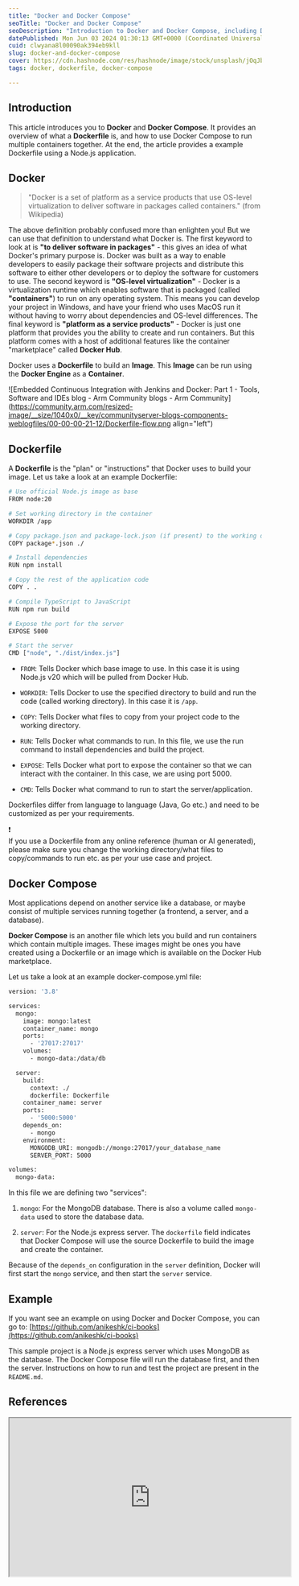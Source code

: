 ```yaml
---
title: "Docker and Docker Compose"
seoTitle: "Docker and Docker Compose"
seoDescription: "Introduction to Docker and Docker Compose, including Dockerfile basics and a Node.js application example"
datePublished: Mon Jun 03 2024 01:30:13 GMT+0000 (Coordinated Universal Time)
cuid: clwyana8l00090ak394eb9kll
slug: docker-and-docker-compose
cover: https://cdn.hashnode.com/res/hashnode/image/stock/unsplash/jOqJbvo1P9g/upload/b297b51a3007e2f214b9816cf90095e0.jpeg
tags: docker, dockerfile, docker-compose

---
```


## Introduction

This article introduces you to **Docker** and **Docker Compose**. It provides an overview of what a **Dockerfile** is, and how to use Docker Compose to run multiple containers together. At the end, the article provides a example Dockerfile using a Node.js application.

## Docker

> "Docker is a set of platform as a service products that use OS-level virtualization to deliver software in packages called containers." (from Wikipedia)

The above definition probably confused more than enlighten you! But we can use that definition to understand what Docker is. The first keyword to look at is **"to deliver software in packages"** - this gives an idea of what Docker's primary purpose is. Docker was built as a way to enable developers to easily package their software projects and distribute this software to either other developers or to deploy the software for customers to use. The second keyword is **"OS-level virtualization"** - Docker is a virtualization runtime which enables software that is packaged (called **"containers"**) to run on any operating system. This means you can develop your project in Windows, and have your friend who uses MacOS run it without having to worry about dependencies and OS-level differences. The final keyword is **"platform as a service products"** - Docker is just one platform that provides you the ability to create and run containers. But this platform comes with a host of additional features like the container "marketplace" called **Docker Hub**.

Docker uses a **Dockerfile** to build an **Image**. This **Image** can be run using the **Docker Engine** as a **Container**.

![Embedded Continuous Integration with Jenkins and Docker: Part 1 - Tools,  Software and IDEs blog - Arm Community blogs - Arm Community](https://community.arm.com/resized-image/__size/1040x0/__key/communityserver-blogs-components-weblogfiles/00-00-00-21-12/Dockerfile-flow.png align="left")

## Dockerfile

A **Dockerfile** is the "plan" or "instructions" that Docker uses to build your image. Let us take a look at an example Dockerfile:

```bash
# Use official Node.js image as base
FROM node:20

# Set working directory in the container
WORKDIR /app

# Copy package.json and package-lock.json (if present) to the working directory
COPY package*.json ./

# Install dependencies
RUN npm install

# Copy the rest of the application code
COPY . .

# Compile TypeScript to JavaScript
RUN npm run build

# Expose the port for the server
EXPOSE 5000

# Start the server
CMD ["node", "./dist/index.js"]
```

* `FROM`: Tells Docker which base image to use. In this case it is using Node.js v20 which will be pulled from Docker Hub.
    
* `WORKDIR`: Tells Docker to use the specified directory to build and run the code (called working directory). In this case it is `/app`.
    
* `COPY`: Tells Docker what files to copy from your project code to the working directory.
    
* `RUN`: Tells Docker what commands to run. In this file, we use the run command to install dependencies and build the project.
    
* `EXPOSE`: Tells Docker what port to expose the container so that we can interact with the container. In this case, we are using port 5000.
    
* `CMD`: Tells Docker what command to run to start the server/application.
    

Dockerfiles differ from language to language (Java, Go etc.) and need to be customized as per your requirements.

<div data-node-type="callout">
<div data-node-type="callout-emoji">❗</div>
<div data-node-type="callout-text">If you use a Dockerfile from any online reference (human or AI generated), please make sure you change the working directory/what files to copy/commands to run etc. as per your use case and project.</div>
</div>

## Docker Compose

Most applications depend on another service like a database, or maybe consist of multiple services running together (a frontend, a server, and a database).

**Docker Compose** is an another file which lets you build and run containers which contain multiple images. These images might be ones you have created using a Dockerfile or an image which is available on the Docker Hub marketplace.

Let us take a look at an example docker-compose.yml file:

```bash
version: '3.8'

services:
  mongo:
    image: mongo:latest
    container_name: mongo
    ports:
      - '27017:27017'
    volumes:
      - mongo-data:/data/db

  server:
    build:
      context: ./
      dockerfile: Dockerfile
    container_name: server
    ports:
      - '5000:5000'
    depends_on:
      - mongo
    environment:
      MONGODB_URI: mongodb://mongo:27017/your_database_name
      SERVER_PORT: 5000

volumes:
  mongo-data:
```

In this file we are defining two "services":

1. `mongo`: For the MongoDB database. There is also a volume called `mongo-data` used to store the database data.
    
2. `server`: For the Node.js express server. The `dockerfile` field indicates that Docker Compose will use the source Dockerfile to build the image and create the container.
    

Because of the `depends_on` configuration in the `server` definition, Docker will first start the `mongo` service, and then start the `server` service.

## Example

If you want see an example on using Docker and Docker Compose, you can go to: [https://github.com/anikeshk/ci-books](https://github.com/anikeshk/ci-books)

This sample project is a Node.js express server which uses MongoDB as the database. The Docker Compose file will run the database first, and then the server. Instructions on how to run and test the project are present in the `README.md`.

## References

<iframe width="560" height="315" src="https://www.youtube.com/embed/gAkwW2tuIqE?si=KuQUpBmTwYCF6zf5"></iframe>